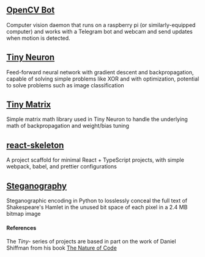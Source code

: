 ## [OpenCV Bot](https://github.com/tireymorris/opencvbot)

Computer vision daemon that runs on a raspberry pi (or similarly-equipped computer) and works with a Telegram bot and webcam and send updates when motion is detected.

## [Tiny Neuron](https://github.com/tireymorris/tinyneuron)

Feed-forward neural network with gradient descent and backpropagation, capable of solving simple problems like XOR and with optimization, potential to solve problems such as image classification

## [Tiny Matrix](https://github.com/tireymorris/tinymatrix)

Simple matrix math library used in Tiny Neuron to handle the underlying math of backpropagation and weight/bias tuning

## [react-skeleton](https://github.com/tireymorris/react-skeleton)

A project scaffold for minimal React + TypeScript projects, with simple webpack, babel, and prettier configurations

## [Steganography](https://github.com/tireymorris/steganography)

Steganographic encoding in Python to losslessly conceal the full text of Shakespeare's Hamlet in the unused bit space of each pixel in a 2.4 MB bitmap image

#### References

The _Tiny-_ series of projects are based in part on the work of Daniel Shiffman from his book
[The Nature of Code](https://natureofcode.com/)
